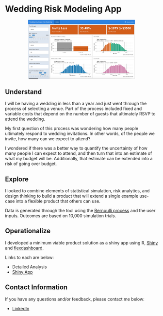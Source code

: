 
<!-- README.md is generated from README.Rmd. Please edit that file -->

# Wedding Risk Modeling App

<img src="00_Images/app_preview.png" width="70%" style="display: block; margin: auto;" />

## Understand

I will be having a wedding in less than a year and just went through the
process of selecting a venue. Part of the process included fixed and
variable costs that depend on the number of guests that ultimately RSVP
to attend the wedding.

My first question of this process was wondering how many people
ultimately respond to wedding invitations. In other words, of the people
we invite, how many can we expect to attend?

I wondered if there was a better way to quantify the uncertainty of how
many people I can expect to attend, and then turn that into an estimate
of what my budget will be. Additionally, that estimate can be extended
into a risk of going over budget.

## Explore

I looked to combine elements of statistical simulation, risk analytics,
and design thinking to build a product that will extend a single example
use-case into a flexible product that others can use.

Data is generated through the tool using the [Bernoulli
process](https://en.wikipedia.org/wiki/Bernoulli_process) and the user
inputs. Outcomes are based on 10,000 simulation trials.

## Operationalize

I developed a minimum viable product solution as a shiny app using R,
[Shiny](https://shiny.rstudio.com/) and
[flexdashboard](https://rmarkdown.rstudio.com/flexdashboard/).

Links to each are below:

  - Detailed Analysis
  - [Shiny App](https://bclark.shinyapps.io/WeddingRiskModel_App/)

## Contact Information

If you have any questions and/or feedback, please contact me below:

  - [LinkedIn](https://www.linkedin.com/in/bryan-clark-b38470b/)
